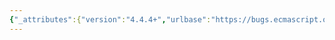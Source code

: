 ```yaml
---
{"_attributes":{"version":"4.4.4+","urlbase":"https://bugs.ecmascript.org/","maintainer":"dherman@mozilla.com"},"bug":{"bug_id":1969,"creation_ts":"2013-09-29 04:44:00 -0700","short_desc":"12.4.3.1: Early Errors not updated to \"IdentifierReference\"","delta_ts":"2013-10-29 09:45:22 -0700","product":"Draft for 6th Edition","component":"technical issue","version":"Rev 19: September 27, 2013 Draft","rep_platform":"All","op_sys":"All","bug_status":"RESOLVED","resolution":"FIXED","priority":"Normal","bug_severity":"normal","everconfirmed":true,"reporter":{"uid":"andrebargull","name":"André Bargull"},"assigned_to":{"uid":"allen","name":"Allen Wirfs-Brock"},"long_desc":[{"commentid":5643,"comment_count":0,"who":{"uid":"andrebargull","name":"André Bargull"},"bug_when":"2013-09-29 04:44:06 -0700","thetext":"\"PrimaryExpression : Identifier\" should be updated to \"PrimaryExpression : IdentifierReference\". Does not affect whether or not \"yield\" is allowed (it is not b/c this is a strict-mode only early error), but should be updated nevertheless to match the actual production rule."},{"commentid":5929,"comment_count":1,"who":{"uid":"allen","name":"Allen Wirfs-Brock"},"bug_when":"2013-10-21 13:29:58 -0700","thetext":"fixed in rev20 editor's draft"},{"commentid":6065,"comment_count":2,"who":{"uid":"allen","name":"Allen Wirfs-Brock"},"bug_when":"2013-10-29 09:45:22 -0700","thetext":"fixed in rev20 draft, Oct. 28, 2013"}]}}
---
```

